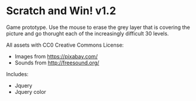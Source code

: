 # Scratch and Win! v1.2
Game prototype. Use the mouse to erase the grey layer that is covering the picture and go thorught each of the increasingly difficult 30 levels. 

All assets with CC0 Creative Commons License:
* Images from https://pixabay.com/
* Sounds from http://freesound.org/

Includes:
* Jquery
* Jquery color
